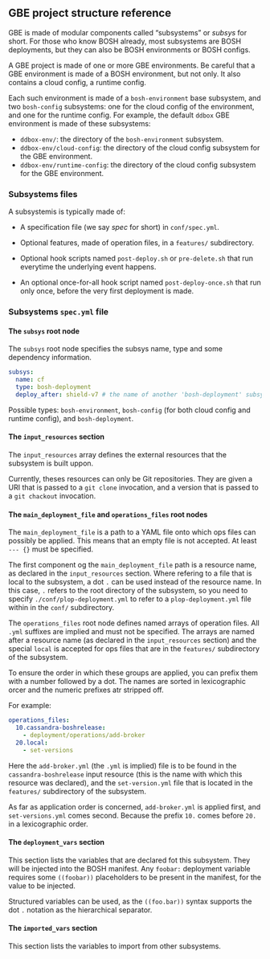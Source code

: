 ## GBE project structure reference

GBE is made of modular components called “subsystems” or *subsys* for short.
For those who know BOSH already, most subsystems are BOSH deployments, but
they can also be BOSH environments or BOSH configs.

A GBE project is made of one or more GBE environments. Be careful that a GBE
environment is made of a BOSH environment, but not only. It also contains a
cloud config, a runtime config.

Each such environment is made of a `bosh-environment` base subsystem, and two
`bosh-config` subsystems: one for the cloud config of the environment, and one
for the runtime config. For example, the default `ddbox` GBE environment is
made of these subsystems:

- `ddbox-env/`: the directory of the `bosh-environment` subsystem.
- `ddbox-env/cloud-config`: the directory of the cloud config subsystem for
  the GBE environment.
- `ddbox-env/runtime-config`: the directory of the cloud config subsystem for
  the GBE environment.


### Subsystems files

A subsystemis is typically made of:

 - A specification file (we say *spec* for short) in `conf/spec.yml`.

 - Optional features, made of operation files, in a `features/` subdirectory.

 - Optional hook scripts named `post-deploy.sh` or `pre-delete.sh` that run
   everytime the underlying event happens.

 - An optional once-for-all hook script named `post-deploy-once.sh` that run
   only once, before the very first deployment is made.


### Subsystems `spec.yml` file

#### The `subsys` root node

The `subsys` root node specifies the subsys name, type and some dependency
information.

```yaml
subsys:
  name: cf
  type: bosh-deployment
  deploy_after: shield-v7 # the name of another 'bosh-deployment' subsystem
```

Possible types: `bosh-environment`, `bosh-config` (for both cloud config and
runtime config), and `bosh-deployment`.


#### The `input_resources` section

The `input_resources` array defines the external resources that the subsystem
is built uppon.

Currently, theses resources can only be Git repositories. They are given a URI
that is passed to a `git clone` invocation, and a version that is passed to a
`git chackout` invocation.


#### The `main_deployment_file` and `operations_files` root nodes

The `main_deployment_file` is a path to a YAML file onto which ops files can
possibly be applied. This means that an empty file is not accepted. At least
`--- {}` must be specified.

The first component og the `main_deployment_file` path is a resource name, as
declared in the `input_resources` section. Where refering to a file that is
local to the subsystem, a dot `.` can be used instead of the resource name. In
this case, `.` refers to the root directory of the subsystem, so you need to
specify `./conf/plop-deployment.yml` to refer to a `plop-deployment.yml` file
within in the `conf/` subdirectory.

The `operations_files` root node defines named arrays of operation files. All
`.yml` suffixes are implied and must not be specified. The arrays are named
after a resource name (as declared in the `input_resources` section) and the
special `local` is accepted for ops files that are in the `features/`
subdirectory of the subsystem.

To ensure the order in which these groups are applied, you can prefix them
with a number followed by a dot. The names are sorted in lexicographic orcer
and the numeric prefixes atr stripped off.

For example:

```yaml
operations_files:
  10.cassandra-boshrelease:
    - deployment/operations/add-broker
  20.local:
    - set-versions
```

Here the `add-broker.yml` (the `.yml` is implied) file is to be found in the
`cassandra-boshrelease` input resource (this is the name with which this
resource was declared), and the `set-version.yml` file that is located in the
`features/` subdirectory of the subsystem.

As far as application order is concerned, `add-broker.yml` is applied first,
and `set-versions.yml` comes second. Because the prefix `10.` comes before
`20.` in a lexicographic order.


#### The `deployment_vars` section

This section lists the variables that are declared fot this subsystem. They
will be injected into the BOSH manifest. Any `foobar:` deployment variable
requires some `((foobar))` placeholders to be present in the manifest, for the
value to be injected.

Structured variables can be used, as the `((foo.bar))` syntax supports the dot
`.` notation as the hierarchical separator.


#### The `imported_vars` section

This section lists the variables to import from other subsystems.
